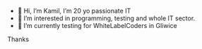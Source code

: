 - 👋 Hi, I’m Kamil, I’m 20 yo passionate IT
- 👀 I’m interested in programming, testing and whole IT sector.
- 🌱 I’m currently testing for WhiteLabelCoders in Gliwice

Thanks

